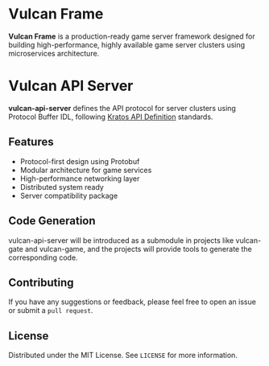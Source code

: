 # Vulcan Frame

**Vulcan Frame** is a production-ready game server framework designed for building high-performance, highly available game server clusters using microservices architecture.

# Vulcan API Server

**vulcan-api-server** defines the API protocol for server clusters using Protocol Buffer IDL, following [Kratos API Definition](https://go-kratos.dev/docs/component/api/) standards.

## Features

- Protocol-first design using Protobuf
- Modular architecture for game services
- High-performance networking layer
- Distributed system ready
- Server compatibility package

## Code Generation

vulcan-api-server will be introduced as a submodule in projects like vulcan-gate and vulcan-game, and the projects will provide tools to generate the corresponding code.

## Contributing

If you have any suggestions or feedback, please feel free to open an issue or submit a `pull request`.

## License

Distributed under the MIT License. See `LICENSE` for more information.

